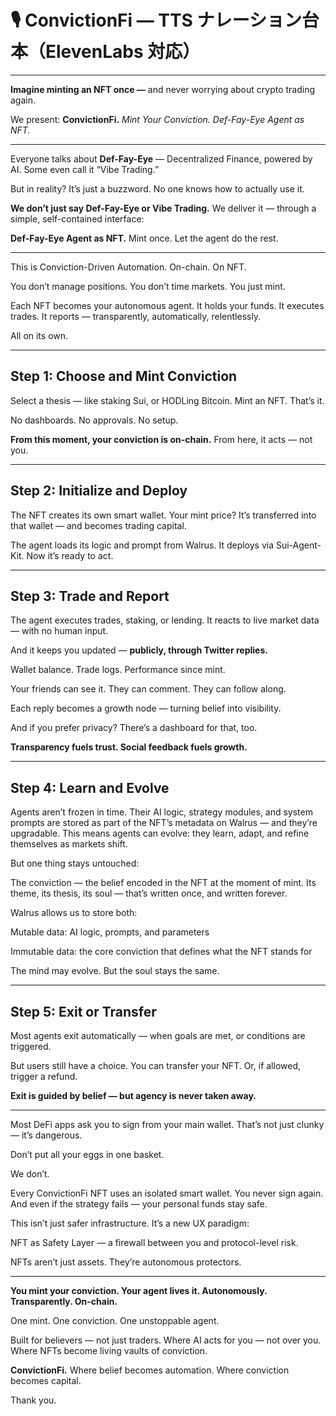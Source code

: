 # 🎙️ ConvictionFi — TTS ナレーション台本（ElevenLabs 対応）

---

**Imagine minting an NFT once —**
and never worrying about crypto trading again.

We present: **ConvictionFi.**
_Mint Your Conviction. Def-Fay-Eye Agent as NFT._

---

Everyone talks about **Def-Fay-Eye** —
Decentralized Finance, powered by AI.
Some even call it “Vibe Trading.”

But in reality?
It’s just a buzzword.
No one knows how to actually use it.

**We don’t just say Def-Fay-Eye or Vibe Trading.**
We deliver it —
through a simple, self-contained interface:

**Def-Fay-Eye Agent as NFT.**
Mint once. Let the agent do the rest.

---

This is Conviction-Driven Automation. On-chain. On NFT.

You don’t manage positions.
You don’t time markets.
You just mint.

Each NFT becomes your autonomous agent.
It holds your funds.
It executes trades.
It reports — transparently, automatically, relentlessly.

All on its own.

---

## Step 1: Choose and Mint Conviction

Select a thesis — like staking Sui, or HODLing Bitcoin.
Mint an NFT.
That’s it.

No dashboards.
No approvals.
No setup.

**From this moment, your conviction is on-chain.**
From here, it acts — not you.

---

## Step 2: Initialize and Deploy

The NFT creates its own smart wallet.
Your mint price?
It’s transferred into that wallet — and becomes trading capital.

The agent loads its logic and prompt from Walrus.
It deploys via Sui-Agent-Kit.
Now it’s ready to act.

---

## Step 3: Trade and Report

The agent executes trades, staking, or lending.
It reacts to live market data — with no human input.

And it keeps you updated —
**publicly, through Twitter replies.**

Wallet balance.
Trade logs.
Performance since mint.

Your friends can see it.
They can comment.
They can follow along.

Each reply becomes a growth node —
turning belief into visibility.

And if you prefer privacy?
There’s a dashboard for that, too.

**Transparency fuels trust.
Social feedback fuels growth.**

---

## Step 4: Learn and Evolve

Agents aren’t frozen in time.
Their AI logic, strategy modules, and system prompts are stored as part of the NFT’s metadata on Walrus — and they’re upgradable.
This means agents can evolve:
they learn, adapt, and refine themselves as markets shift.

But one thing stays untouched:

The conviction — the belief encoded in the NFT at the moment of mint.
Its theme, its thesis, its soul — that’s written once, and written forever.

Walrus allows us to store both:

Mutable data: AI logic, prompts, and parameters

Immutable data: the core conviction that defines what the NFT stands for

The mind may evolve.
But the soul stays the same.

---

## Step 5: Exit or Transfer

Most agents exit automatically —
when goals are met, or conditions are triggered.

But users still have a choice.
You can transfer your NFT.
Or, if allowed, trigger a refund.

**Exit is guided by belief —
but agency is never taken away.**

---

Most DeFi apps ask you to sign from your main wallet.
That’s not just clunky — it’s dangerous.

Don’t put all your eggs in one basket.

We don’t.

Every ConvictionFi NFT uses an isolated smart wallet.
You never sign again.
And even if the strategy fails —
your personal funds stay safe.

This isn’t just safer infrastructure.
It’s a new UX paradigm:

NFT as Safety Layer —
a firewall between you and protocol-level risk.

NFTs aren’t just assets.
They’re autonomous protectors.

---

**You mint your conviction.
Your agent lives it.
Autonomously. Transparently. On-chain.**

One mint.
One conviction.
One unstoppable agent.

Built for believers — not just traders.
Where AI acts for you — not over you.
Where NFTs become living vaults of conviction.

**ConvictionFi.**
Where belief becomes automation.
Where conviction becomes capital.

Thank you.
